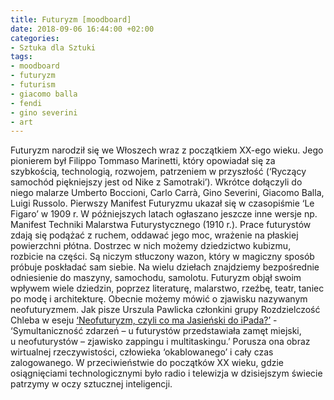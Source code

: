 ```yaml
---
title: Futuryzm [moodboard]
date: 2018-09-06 16:44:00 +02:00
categories:
- Sztuka dla Sztuki
tags:
- moodboard
- futuryzm
- futurism
- giacomo balla
- fendi
- gino severini
- art
---
```


Futuryzm narodził się we Włoszech wraz z początkiem XX-ego wieku. Jego pionierem był Filippo Tommaso Marinetti, który opowiadał się za szybkością, technologią, rozwojem, patrzeniem w przyszłość (‘Ryczący samochód piękniejszy jest od Nike z Samotraki’). Wkrótce dołączyli do niego malarze Umberto Boccioni, Carlo Carrà, Gino Severini, Giacomo Balla, Luigi Russolo. Pierwszy Manifest Futuryzmu ukazał się w czasopiśmie ‘Le Figaro’ w 1909 r. W późniejszych latach ogłaszano jeszcze inne wersje np. Manifest Techniki Malarstwa Futurystycznego (1910 r.). Prace futurystów zdają się podążać z ruchem, oddawać jego moc, wrażenie na płaskiej powierzchni płótna. Dostrzec w nich możemy dziedzictwo kubizmu, rozbicie na części. Są niczym stłuczony wazon, który w magiczny sposób próbuje poskładać sam siebie. Na wielu dziełach znajdziemy bezpośrednie odniesienie do maszyny, samochodu, samolotu. Futuryzm objął swoim wpływem wiele dziedzin, poprzez literaturę, malarstwo, rzeźbę, teatr, taniec po modę i architekturę. Obecnie możemy mówić o zjawisku nazywanym neofuturyzmem. Jak pisze Urszula Pawlicka członkini grupy Rozdzielczość Chleba w eseju [‘Neofuturyzm, czyli co ma Jasieński do iPada?’](https://rozdzielchleb.pl/neofuturyzm-czyli-co-ma-jasienski-do-ipada/) - 
‘Symultaniczność zdarzeń – u futurystów przedstawiała zamęt miejski, u neofuturystów – zjawisko zappingu i multitaskingu.’ Porusza ona obraz wirtualnej rzeczywistości, człowieka ‘okablowanego’ i cały czas zalogowanego. W przeciwieństwie do początków XX wieku, gdzie osiągnięciami technologicznymi było radio i telewizja w dzisiejszym świecie patrzymy w oczy sztucznej inteligencji.

